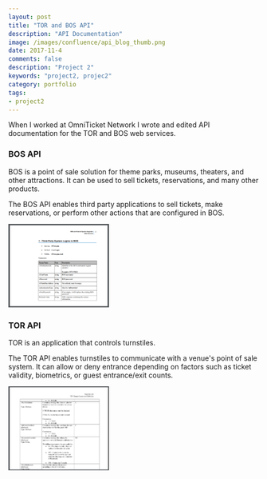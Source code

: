 ```yaml
---
layout: post
title: "TOR and BOS API"
description: "API Documentation"
image: /images/confluence/api_blog_thumb.png
date: 2017-11-4
comments: false
description: "Project 2"
keywords: "project2, projec2"
category: portfolio
tags:
- project2
---
```


When I worked at OmniTicket Network I wrote and edited API documentation for the TOR and BOS web services. 

<h3>BOS API</h3>

BOS is a point of sale solution for theme parks, museums, theaters, and other attractions. It can be used to sell tickets, reservations, and many other products.

The BOS API enables third party applications to sell tickets, make reservations, or perform other actions that are configured in BOS.

<a href="/images/bos_api_sample.pdf">
	<img class="portfolio-thumb" alt="BOS API Sample" src="/images/confluence/bos_api_thumb.png" style="max-width:40%;"/>
</a>

<h3>TOR API</h3>

TOR is an application that controls turnstiles.

The TOR API enables turnstiles to communicate with a venue's point of sale system. It can allow or deny entrance depending on factors such as ticket validity, biometrics, or guest entrance/exit counts.

<a href="/images/tor_api_sample.pdf">
	<img class="portfolio-thumb" alt="TOR API Sample" src="/images/confluence/tor_api_thumb.png" style="max-width:40%;"/>
</a>